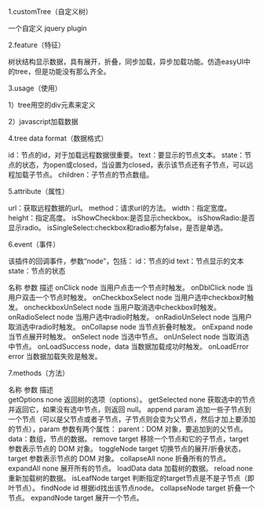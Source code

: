 1.customTree（自定义树）

一个自定义 jquery plugin

2.feature（特征）

树状结构显示数据，具有展开，折叠，同步加载，异步加载功能。仿造easyUI中的tree，但是功能没有那么齐全。

3.usage（使用）

1）tree用空的div元素来定义
<div id="tree1-div"></div>

2）javascript加载数据
<script type="text/javascript">
$("#tree1-div").createTree({
        width:"500px",
        height:"438px",
        isShowCheckbox:true,
        isShowRadio:false,
        isSingleSelect:true,//没有checkbox,没有radio的情况下,是单选还是复选
        url:"data/test7.json",
        method:"POST"
    });
</script>

4.tree data format（数据格式）

id：节点的id，对于加载远程数据很重要。
text：要显示的节点文本。
state：节点的状态，为open或closed，当设置为closed，表示该节点还有子节点，可以远程加载子节点。
children：子节点的节点数组。

5.attribute（属性）

url：获取远程数据的url。
method：请求url的方法。
width：指定宽度。
height：指定高度。
isShowCheckbox:是否显示checkbox。
isShowRadio:是否显示radio。
isSingleSelect:checkbox和radio都为false，是否是单选。

6.event（事件）

该插件的回调事件，参数“node”，包括：
id：节点的id
text：节点显示的文本
state：节点的状态

名称                         参数                          描述
onClick                      node                         当用户点击一个节点时触发。
onDblClick                   node                         当用户双击一个节点时触发。
onCheckboxSelect             node                         当用户选中checkbox时触发。
oncheckboxUnSelect           node                         当用户取消选中checkbox时触发。
onRadioSelect                node                         当用户选中radio时触发。
onRadioUnSelect              node                         当用户取消选中radio时触发。
onCollapse                   node                         当节点折叠时触发。
onExpand                     node                         当节点展开时触发。
onSelect                     node                         当选中节点。
onUnSelect                   node                         当取消选中节点。
onLoadSuccess                node，data                   当数据加载成功时触发。
onLoadError                  error                        当数据加载失败是触发。

7.methods（方法）

名称                          参数                          描述                      
getOptions                    none                         返回树的选项（options）。
getSelected                   none                         获取选中的节点并返回它，如果没有选中节点，则返回 null。
append                        param                        追加一些子节点到一个节点（可以是父节点或者子节点，子节点则会变为父节点，然后才加上要添加的节点），param 参数有两个属性：
                                                           parent：DOM 对象，要追加到的父节点。
                                                           data：数组，节点的数据。
remove                        target                       移除一个节点和它的子节点，target 参数表示节点的 DOM 对象。
toggleNode                    target                       切换节点的展开/折叠状态，target 参数表示节点的 DOM 对象。
collapseAll                   none                         折叠所有的节点。
expandAll                     none                         展开所有的节点。
loadData                      data                         加载树的数据。
reload                        none                         重新加载树的数据。
isLeafNode                    target                       判断指定的target节点是不是子节点（即叶节点）。
findNode                      id                           根据id找出该节点node。
collapseNode                  target                       折叠一个节点。
expandNode                    target                       展开一个节点。

